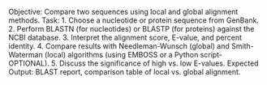 Objective: Compare two sequences using local and global alignment methods. 
Task: 1. Choose a nucleotide or protein sequence from GenBank. 
2. Perform BLASTN (for nucleotides) or BLASTP (for proteins) against the NCBI database. 
3. Interpret the alignment score, E-value, and percent identity. 
4. Compare results with Needleman-Wunsch (global) and Smith-Waterman (local) algorithms
(using EMBOSS or a Python script- OPTIONAL). 
5. Discuss the significance of high vs. low E-values. 
Expected Output: BLAST report, comparison table of local vs. global alignment.
